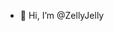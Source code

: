 - 👋 Hi, I’m @ZellyJelly


<!---
ZellyJelly/ZellyJelly is a ✨ special ✨ repository because its `README.md` (this file) appears on your GitHub profile.
You can click the Preview link to take a look at your changes.
--->
